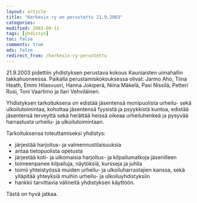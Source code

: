 ```yaml
--- 
layout: article 
title: "Kerkesix ry on perustettu 21.9.2003" 
categories: 
modified: 2003-09-11 
tags: [yhdistys]
toc: false 
comments: true 
ads: false 
redirect_from: /kerkesix-ry-perustettu
--- 
```


21.9.2003 pidettiin yhdistyksen perustava kokous Kauniaisten uimahallin
takkahuoneessa. Paikalla perustamiskokouksessa olivat: Jarmo Aho, Tiina
Heath, Emmi Hilasvuori, Hanna Jokiperä, Niina Mäkelä, Pasi Nissilä,
Petteri Rusi, Toni Vaartimo ja Ilari Vehviläinen.

Yhdistyksen tarkoituksena on edistää jäsentensä monipuolista urheilu-
sekä ulkoilutoimintaa, kohottaa jäsentensä fyysistä ja psyykkistä
kuntoa, edistää jäsentensä terveyttä sekä herättää heissä oikeaa
urheiluhenkeä ja pysyvää harrastusta urheilu- ja ulkoilutoimintaan.

Tarkoituksensa toteuttamiseksi yhdistys:

-   järjestää harjoitus- ja valmennustilaisuuksia
-   <span>antaa tietopuolista opetusta</span>
-   <span>järjestää koti- ja ulkomaisia harjoitus- ja kilpailumatkoja
    jäsenilleen</span>
-   <span>toimeenpanee kilpailuja, näytöksiä, kursseja ja juhlia</span>
-   <span>toimii yhteistyössä muiden urheilu- ja ulkoiluharrastajien kanssa, sekä ylläpitää yhteyksiä muihin
    urheilu- ja ulkoiluyhdistyksiin</span>
-   <span>hankkii tarvittavia välineitä yhdistyksen käyttöön.</span>

Tästä on hyvä jatkaa.


